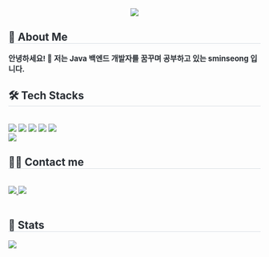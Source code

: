 <div align= "center">
    <img src="https://capsule-render.vercel.app/api?type=waving&color=0:249445,100:1c9a9c&height=180&text=Welcome%20to%20my%20GitHub!%20👋&animation=&fontColor=caf2e4&fontSize=40" />
    </div>
    <div style="text-align: left;"> 
    <h2 style="border-bottom: 1px solid #d8dee4; color: #282d33;"> 📌 About Me </h2>  
    <div style="font-weight: 700; font-size: 15px; text-align: left; color: #282d33;"> 안녕하세요! 👋 저는 Java 백엔드 개발자를 꿈꾸며 공부하고 있는 sminseong 입니다.</li> </div> 
    </div>
    <div style="text-align: left;">
    <h2 style="border-bottom: 1px solid #d8dee4; color: #282d33;"> 🛠️ Tech Stacks </h2> <br> 
    <div style="margin: ; text-align: left;" "text-align: left;"> <img src="https://img.shields.io/badge/Git-F05032?style=for-the-badge&logo=Git&logoColor=white">
          <img src="https://img.shields.io/badge/Github-181717?style=for-the-badge&logo=Github&logoColor=white">
          <img src="https://img.shields.io/badge/Java-007396?style=for-the-badge&logo=Java&logoColor=white">
          <img src="https://img.shields.io/badge/Linux-FCC624?style=for-the-badge&logo=Linux&logoColor=white">
          <img src="https://img.shields.io/badge/MySQL-4479A1?style=for-the-badge&logo=MySQL&logoColor=white">
          <br/><img src="https://img.shields.io/badge/Notion-000000?style=for-the-badge&logo=Notion&logoColor=white">
          </div>
    </div>
    <div style="text-align: left;">
    <h2 style="border-bottom: 1px solid #d8dee4; color: #282d33;"> 🧑‍💻 Contact me </h2> <br> 
    <div style="text-align: left;"> <a href=https://www.notion.so/I-C-6-_-1bd2abf01adb80b790cbdfb2af841dbf> <img src="https://img.shields.io/badge/Notion-000000?style=for-the-badge&logo=Notion&logoColor=white&link=https://www.notion.so/I-C-6-_-1bd2abf01adb80b790cbdfb2af841dbf"> </a>
         <a href=mailto:star919m@gmail.com> <img src="https://img.shields.io/badge/Gmail-EA4335?style=for-the-badge&logo=Gmail&logoColor=white&link=mailto:star919m@gmail.com"> </a>
          </div>  <br> 
    <div style="text-align: left;">  </div> 
    </div>
    <div style="text-align: left;"> 
    <h2 style="border-bottom: 1px solid #d8dee4; color: #282d33;"> 🏅 Stats </h2> <div style="text-align: left;"> <img src="https://github-readme-stats.vercel.app/api?username=sminseong&custom_title=sminseong's Github Stat&bg_color=180,000000,&title_color=000000&text_color=000000"
        />  </div> 
    </div>
    
